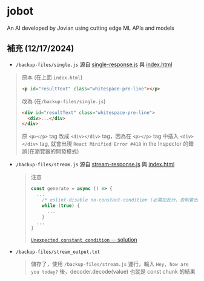 # jobot

An AI developed by Jovian using cutting edge ML APIs and models

## 補充 (12/17/2024)

- `/backup-files/single.js` 源自 [single-response.js](https://github.com/gopinav/ai/blob/main/examples/javascript-vanilla/single-response.js) 與 [index.html](https://github.com/gopinav/ai/blob/main/examples/javascript-vanilla/index.html)

> 原本 (在上面 `index.html`)
>
> ```html
> <p id="resultText" class="whitespace-pre-line"></p>
> ```
>
> 改為 (在`/backup-files/single.js`)
>
> ```html
> <div id="resultText" class="whitespace-pre-line">
>   <div>...</div>
> </div>
> ```
>
> 原 `<p></p>` tag 改成 `<div></div>` tag，因為在 `<p></p>` tag 中插入 `<div></div>` tag, 就會出現 `React Minified Error #418` in the Inspector 的錯誤(在瀏覽器的開發模式)

- `/backup-files/stream.js` 源自 [stream-response.js](https://github.com/gopinav/ai/blob/main/examples/javascript-vanilla/stream-response.js) 與 [index.html](https://github.com/gopinav/ai/blob/main/examples/javascript-vanilla/index.html)

  > 注意
  >
  > ```javascript
  > const generate = async () => {
  >   ...
  >     /* eslint-disable no-constant-condition (必需加此行，否則會出現Unexpected constant condition)*/
  >     while (true) {
  >       ...
  >     }
  >   ...
  > }
  > ```
  >
  > [`Unexpected constant condition` -- solution](https://stackoverflow.com/questions/63697757/i-get-this-error-unexpected-constant-condition-no-constant-condition-and-cant-fi)

- `/backup-files/stream_output.txt`
  > 儲存了，使用 `/backup-files/stream.js` 運行，輸入 `Hey, how are you today?` 後，decoder.decode(value) 也就是 const chunk 的結果
